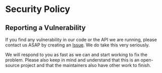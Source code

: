 # Security Policy

## Reporting a Vulnerability

If you find any vulnerability in our code or the API we are running, 
please contact us ASAP by creating an [Issue](https://github.com/nandlabs/go-commons/issues/new/choose). 
We do take this very seriously.

We will respond to you as fast as we can and start working to fix the problem. 
Please also keep in mind and understand that this is an open-source project and that the maintainers also have other work to finish.
